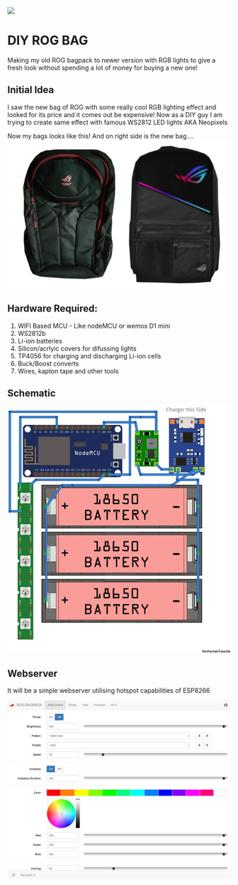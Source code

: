 [![](https://img.shields.io/github/downloads/AnshumanFauzdar/DIY-ROG-BAG/total?style=social)](https://github.com/AnshumanFauzdar/DIY-ROG-BAG/archive/)
# DIY ROG BAG

Making my old ROG bagpack to newer version with RGB lights to give a fresh look without spending a lot of money for buying a new one!

## Initial Idea

I saw the new bag of ROG with some really cool RGB lighting effect and looked for its price and it comes out be expensive! Now as a DIY guy I am trying to create same effect with famous WS2812 LED lights AKA Neopixels

Now my bags looks like this! And on right side is the new bag....
![Before](https://github.com/AnshumanFauzdar/DIY-ROG-BAG/blob/master/Before.jpg)

## Hardware Required:
1. WIFI Based MCU - Like nodeMCU or wemos D1 mini
2. WS2812b
3. Li-ion batteries
4. Silicon/acrlyic covers for difussing lights
5. TP4056 for charging and discharging Li-ion cells
6. Buck/Boost converts
7. Wires, kapton tape and other tools

## Schematic

![Schematic](https://github.com/AnshumanFauzdar/DIY-ROG-BAG/blob/master/Schematic.jpg)

## Webserver

It will be a simple webserver utilising hotspot capabilities of ESP8266

![webserver](https://github.com/AnshumanFauzdar/DIY-ROG-BAG/blob/master/webserver.jpg)
